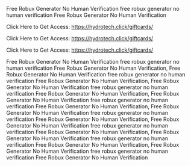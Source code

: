 Free Robux Generator No Human Verification free robux generator no human verification Free Robux Generator No Human Verification

Click Here to Get Access: https://hydrotech.click/giftcards/

Click Here to Get Access: https://hydrotech.click/giftcards/

Click Here to Get Access: https://hydrotech.click/giftcards/

Free Robux Generator No Human Verification free robux generator no human verification Free Robux Generator No Human Verification, Free Robux Generator No Human Verification free robux generator no human verification Free Robux Generator No Human Verification, Free Robux Generator No Human Verification free robux generator no human verification Free Robux Generator No Human Verification, Free Robux Generator No Human Verification free robux generator no human verification Free Robux Generator No Human Verification, Free Robux Generator No Human Verification free robux generator no human verification Free Robux Generator No Human Verification, Free Robux Generator No Human Verification free robux generator no human verification Free Robux Generator No Human Verification, Free Robux Generator No Human Verification free robux generator no human verification Free Robux Generator No Human Verification, Free Robux Generator No Human Verification free robux generator no human verification Free Robux Generator No Human Verification
